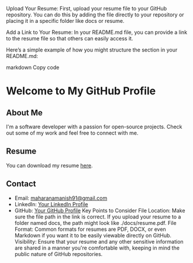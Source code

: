 Upload Your Resume: First, upload your resume file to your GitHub repository. You can do this by adding the file directly to your repository or placing it in a specific folder like docs or resume.

Add a Link to Your Resume: In your README.md file, you can provide a link to the resume file so that others can easily access it.

Here’s a simple example of how you might structure the section in your README.md:

markdown
Copy code
# Welcome to My GitHub Profile

## About Me

I'm a software developer with a passion for open-source projects. Check out some of my work and feel free to connect with me.

## Resume

You can download my resume [here](mrmanishgit/Resume/blob/main/ManishMaharana_Btech_CSE_8CGPA_Java_Developer.docx).

## Contact

- Email: maharanamanish91@gmail.com
- LinkedIn: [Your LinkedIn Profile](https://www.linkedin.com/in/manish-maharana-0855b6226)
- GitHub: [Your GitHub Profile](https://github.com/mrmanishgit)
Key Points to Consider
File Location: Make sure the file path in the link is correct. If you upload your resume to a folder named docs, the path might look like ./docs/resume.pdf.
File Format: Common formats for resumes are PDF, DOCX, or even Markdown if you want it to be easily viewable directly on GitHub.
Visibility: Ensure that your resume and any other sensitive information are shared in a manner you're comfortable with, keeping in mind the public nature of GitHub repositories.
